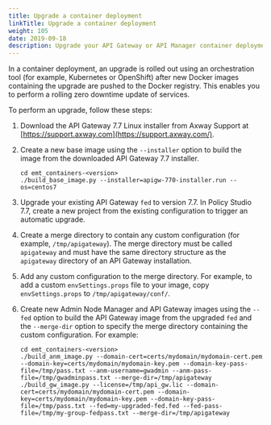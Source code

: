 ```yaml
---
title: Upgrade a container deployment
linkTitle: Upgrade a container deployment
weight: 105
date: 2019-09-18
description: Upgrade your API Gateway or API Manager container deployment from 7.6.2 or later.
---
```


In a container deployment, an upgrade is rolled out using an orchestration tool (for example, Kubernetes or OpenShift) after new Docker images containing the upgrade are pushed to the Docker registry. This enables you to perform a rolling zero downtime update of services.

To perform an upgrade, follow these steps:

1. Download the API Gateway 7.7 Linux installer from Axway Support at [https://support.axway.com](https://support.axway.com/).
2. Create a new base image using the `--installer` option to build the image from the downloaded API Gateway 7.7 installer.  

    ```
    cd emt_containers-<version>
    ./build_base_image.py --installer=apigw-770-installer.run --os=centos7
    ```

3. Upgrade your existing API Gateway `fed` to version 7.7. In Policy Studio 7.7, create a new project from the existing configuration to trigger an automatic upgrade.
4. Create a merge directory to contain any custom configuration (for example, `/tmp/apigateway`). The merge directory must be called `apigateway` and must have the same directory structure as the `apigateway` directory of an API Gateway installation.
5. Add any custom configuration to the merge directory. For example, to add a custom `envSettings.props` file to your image, copy `envSettings.props` to `/tmp/apigateway/conf/`.
6. Create new Admin Node Manager and API Gateway images using the `--fed` option to build the API Gateway image from the upgraded `fed` and the `--merge-dir` option to specify the merge directory containing the custom configuration. For example:

    ```
    cd emt_containers-<version>
    ./build_anm_image.py --domain-cert=certs/mydomain/mydomain-cert.pem --domain-key=certs/mydomain/mydomain-key.pem --domain-key-pass-file=/tmp/pass.txt --anm-username=gwadmin --anm-pass-file=/tmp/gwadminpass.txt --merge-dir=/tmp/apigateway
    ./build_gw_image.py --license=/tmp/api_gw.lic --domain-cert=certs/mydomain/mydomain-cert.pem --domain-key=certs/mydomain/mydomain-key.pem --domain-key-pass-file=/tmp/pass.txt --fed=my-upgraded-fed.fed --fed-pass-file=/tmp/my-group-fedpass.txt --merge-dir=/tmp/apigateway
    ```

